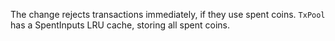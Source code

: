 The change rejects transactions immediately, if they use spent coins. `TxPool` has a SpentInputs LRU cache, storing all spent coins.